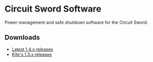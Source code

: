 # Circuit Sword Software
Power management and safe shutdown software for the Circuit Sword.

## Downloads
- [Latest 1.4.x releases](https://github.com/weese/Circuit-Sword/releases)
- [Kite's 1.3.x releases](https://github.com/kiteretro/Circuit-Sword/releases)
